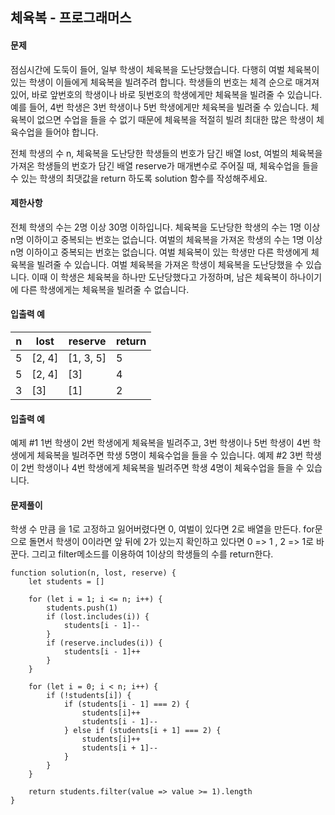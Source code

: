 ## 체육복 - 프로그래머스
#### 문제
점심시간에 도둑이 들어, 일부 학생이 체육복을 도난당했습니다. 다행히 여벌 체육복이 있는 학생이 이들에게 체육복을 빌려주려 합니다. 학생들의 번호는 체격 순으로 매겨져 있어, 바로 앞번호의 학생이나 바로 뒷번호의 학생에게만 체육복을 빌려줄 수 있습니다. 예를 들어, 4번 학생은 3번 학생이나 5번 학생에게만 체육복을 빌려줄 수 있습니다. 체육복이 없으면 수업을 들을 수 없기 때문에 체육복을 적절히 빌려 최대한 많은 학생이 체육수업을 들어야 합니다.

전체 학생의 수 n, 체육복을 도난당한 학생들의 번호가 담긴 배열 lost, 여벌의 체육복을 가져온 학생들의 번호가 담긴 배열 reserve가 매개변수로 주어질 때, 체육수업을 들을 수 있는 학생의 최댓값을 return 하도록 solution 함수를 작성해주세요.

#### 제한사항
전체 학생의 수는 2명 이상 30명 이하입니다.
체육복을 도난당한 학생의 수는 1명 이상 n명 이하이고 중복되는 번호는 없습니다.
여벌의 체육복을 가져온 학생의 수는 1명 이상 n명 이하이고 중복되는 번호는 없습니다.
여벌 체육복이 있는 학생만 다른 학생에게 체육복을 빌려줄 수 있습니다.
여벌 체육복을 가져온 학생이 체육복을 도난당했을 수 있습니다. 이때 이 학생은 체육복을 하나만 도난당했다고 가정하며, 남은 체육복이 하나이기에 다른 학생에게는 체육복을 빌려줄 수 없습니다.

#### 입출력 예
|n	|lost	|reserve|	return|
|---|----|----|---|
|5	|[2, 4]|	[1, 3, 5]|	5|
|5	|[2, 4]	|[3]	       | 4|
|3	|[3]	  |  [1]	   |     2|

#### 입출력 예
예제 #1
1번 학생이 2번 학생에게 체육복을 빌려주고, 3번 학생이나 5번 학생이 4번 학생에게 체육복을 빌려주면 학생 5명이 체육수업을 들을 수 있습니다.
예제 #2
3번 학생이 2번 학생이나 4번 학생에게 체육복을 빌려주면 학생 4명이 체육수업을 들을 수 있습니다.
#### 문제풀이
학생 수 만큼 을 1로 고정하고 잃어버렸다면 0, 여벌이 있다면 2로 배열을 만든다.
for문으로 돌면서 학생이 0이라면 앞 뒤에 2가 있는지 확인하고 있다면 0 => 1 , 2 => 1로 바꾼다. 
그리고 filter메소드를 이용하여 1이상의 학생들의 수를 return한다. 

```
function solution(n, lost, reserve) {
    let students = []

    for (let i = 1; i <= n; i++) {
        students.push(1)
        if (lost.includes(i)) {
            students[i - 1]--
        }
        if (reserve.includes(i)) {
            students[i - 1]++
        }
    }

    for (let i = 0; i < n; i++) {
        if (!students[i]) {
            if (students[i - 1] === 2) {
                students[i]++
                students[i - 1]--
            } else if (students[i + 1] === 2) {
                students[i]++
                students[i + 1]--
            }
        }
    }

    return students.filter(value => value >= 1).length
}
```
